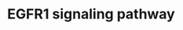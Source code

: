 ---
annotations:
- type: Pathway Ontology
  value: epidermal growth factor/neuregulin signaling pathway
authors:
- MaintBot
- Michiel
- AlexanderPico
- Christine Chichester
- Eweitz
description: 'The androgen receptor is a member of the nuclear receptor family of
  ligand activated transcription factors. These receptors bind to steroid hormones,
  thyroid hormone, retinoids and vitamin D among others, dimerize and bind to DNA.
  Its ligands include testosterone, dehydroepiandrosterone and androstenedione. Stimulation
  of the receptor activates the SMAD signaling module.  Source: http://www.netpath.org/pathways?path_id=NetPath_4'
last-edited: 2021-05-21
organisms:
- Pan troglodytes
redirect_from:
- /index.php/Pathway:WP860
- /instance/WP860
schema-jsonld:
- '@context': https://schema.org/
  '@id': https://wikipathways.github.io/pathways/WP860.html
  '@type': Dataset
  creator:
    '@type': Organization
    name: WikiPathways
  description: 'The androgen receptor is a member of the nuclear receptor family of
    ligand activated transcription factors. These receptors bind to steroid hormones,
    thyroid hormone, retinoids and vitamin D among others, dimerize and bind to DNA.
    Its ligands include testosterone, dehydroepiandrosterone and androstenedione.
    Stimulation of the receptor activates the SMAD signaling module.  Source: http://www.netpath.org/pathways?path_id=NetPath_4'
  keywords:
  - NCK2
  - DNM1
  - KRT17
  - PLEC1
  - TNK2
  - PRKCZ
  - VAV3
  - WNK1
  - HIP1
  - EEF1A1
  - FOS
  - JAK2
  - RALBP1
  - SH3KBP1
  - CDC42
  - PIK3C2B
  - STAT5B
  - LOC459737
  - PLCG2
  - GRB10
  - STXBP1
  - RAF1
  - STAT1
  - AP2A1
  - PRKCI
  - RAC1
  - SH2D3C
  - SMAD2
  - STAT5A
  - ITCH
  - HRAS
  - SNCA
  - MAPK14
  - TNIP1
  - JUND
  - MAP3K4
  - STAT3
  - GAB1
  - EPS8
  - CEACAM1
  - PIK3R1
  - CAMK2A
  - MAP2K7
  - PAK1
  - KRAS
  - FOXO1
  - SH3GL2
  - HTT
  - PIK3CB
  - REPS1
  - PTPN5
  - SOS2
  - ABI1
  - PTPRR
  - CRKL
  - PLD1
  - MAP2K2
  - MAP3K3
  - MCF2
  - CEBPB
  - SP1
  - RPS6KA3
  - MYC
  - PTPN6
  - ATF1
  - WASL
  - PIK3R2
  - PRKCB1
  - MAP2K5
  - ELK1
  - SOCS1
  - EPS15
  - PITPNA
  - DUSP1
  - LOC464259
  - DOK2
  - MAPK7
  - TGIF1
  - MTA2
  - BCAR1
  - CBLB
  - RPS6KA5
  - MAPK1
  - ARF4
  - KRT18
  - RPS6KA2
  - SOCS3
  - EPN1
  - ELK4
  - MAP3K2
  - CRK
  - NDUFA13
  - PTPN11
  - MAP2K3
  - RALGDS
  - RFXANK
  - MAP2K1
  - RALB
  - YWHAB
  - PLCG1
  - CBLC
  - SH3GL3
  - PTK2B
  - MAP3K14
  - EPPK1
  - CEBPA
  - PRKCA
  - NRAS
  - RASA1
  - PIK3R3
  - PLSCR1
  - CAV1
  - CTNND1
  - STAT2
  - VAV1
  - AKT1
  - ASAP1
  - PKN2
  - PRKD1
  - KLF11
  - SHOC2
  - JAK1
  - CAV2
  - EGFR
  - ELF3
  - GRB2
  - RBBP7
  - VAV2
  - RPS6KA1
  - GRB14
  - CSK
  - SIN3A
  - PRKAR1A
  - SOS1
  - GAB2
  - JUN
  - SH3BGRL
  - MAPK8
  - PTK6
  - PTPN12
  - GRB7
  - SPRY2
  - EGF
  - SHC1
  - PXN
  - SMAD3
  - REPS2
  - USP6NL
  - ZNF259
  - MAP3K1
  - PRKCG
  - RIPK1
  - KRT8
  - INPPL1
  - PIK3CD
  - HIST3H3
  - PIK3CA
  - CBL
  - APPL2
  - NCK1
  - RAB5A
  - MAPK3
  - SNRPD2
  - APPL1
  - ARAF
  - GIT1
  - EPS15L1
  - RGS16
  - KRT7
  - SRC
  - CREB1
  - PIK3CG
  - ERRFI1
  - PEBP1
  - GJA1
  - CASP9
  - PLD2
  license: CC0
  name: EGFR1 signaling pathway
seo: CreativeWork
title: EGFR1 signaling pathway
wpid: WP860
---